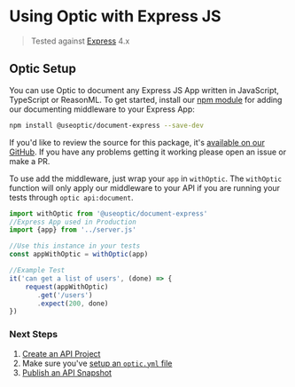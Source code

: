 # Using Optic with Express JS

> Tested against [Express](https://expressjs.com/) 4.x

## Optic Setup
You can use Optic to document any Express JS App written in JavaScript, TypeScript or ReasonML. To get started, install our [npm module](https://www.npmjs.com/package/@useoptic/document-express) for adding our documenting middleware to your Express App: 
```bash
npm install @useoptic/document-express --save-dev
``` 

If you'd like to review the source for this package, it's [available on our GitHub](https://github.com/opticdev/node-express-fixture). If you have any problems getting it working please open an issue or make a PR. 

To use add the middleware, just wrap your `app` in `withOptic`. The `withOptic` function will only apply our middleware to your API if you are running your tests through `optic api:document`. 

```javascript
import withOptic from '@useoptic/document-express'
//Express App used in Production
import {app} from '../server.js'

//Use this instance in your tests
const appWithOptic = withOptic(app) 

//Example Test
it('can get a list of users', (done) => {
    request(appWithOptic)
       .get('/users')
       .expect(200, done)  
})

```

### Next Steps
1. [Create an API Project](setup/adding-apis.md)
2. Make sure you've [setup an `optic.yml` file](setup/project-setup.md)
3. [Publish an API Snapshot](setup/publishing-snapshots.md)
